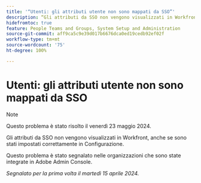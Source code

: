 ```yaml
---
title: '“Utenti: gli attributi utente non sono mappati da SSO”'
description: “Gli attributi da SSO non vengono visualizzati in Workfront, anche se sono stati impostati correttamente in Configurazione.”
hidefromtoc: true
feature: People Teams and Groups, System Setup and Administration
source-git-commit: aff9ca5c9e39d017b6676dca0ed19cedb92ef02f
workflow-type: tm+mt
source-wordcount: '75'
ht-degree: 100%

---
```



# Utenti: gli attributi utente non sono mappati da SSO

>[!NOTE]
>
>Questo problema è stato risolto il venerdì 23 maggio 2024.

Gli attributi da SSO non vengono visualizzati in Workfront, anche se sono stati impostati correttamente in Configurazione.

Questo problema è stato segnalato nelle organizzazioni che sono state integrate in Adobe Admin Console.

_Segnalato per la prima volta il martedì 15 aprile 2024._
